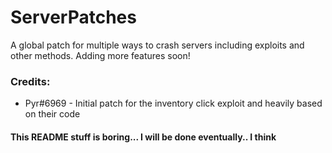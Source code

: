 # ServerPatches
A global patch for multiple ways to crash servers including exploits and other methods. Adding more features soon!

### Credits:
- Pyr#6969 - Initial patch for the inventory click exploit and heavily based on their code

#### This README stuff is boring... I will be done eventually.. I think
